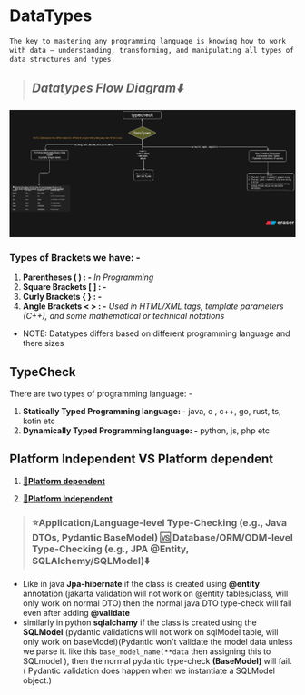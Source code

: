 # **DataTypes**

```text
The key to mastering any programming language is knowing how to work with data — understanding, transforming, and manipulating all types of data structures and types.
```

> ## **_Datatypes Flow Diagram⬇️_**

![datatypes flow diagram](./datatypes-imgs/datatypesflowdiagram.png)

### Types of Brackets we have: -

1. **Parentheses ( ) : -** _In Programming_
2. **Square Brackets [ ] : -**
3. **Curly Brackets { } : -**
4. **Angle Brackets < > : -** _Used in HTML/XML tags, template parameters (C++), and some mathematical or technical notations_

- NOTE: Datatypes differs based on different programming language and there sizes

## **TypeCheck**

There are two types of programming language: -

1. **Statically Typed Programming language: -** java, c , c++, go, rust, ts, kotin etc
2. **Dynamically Typed Programming language: -** python, js, php etc

## **Platform Independent VS Platform dependent**

1. **[🔗Platform dependent](../cpp/cpp.md#c-platform-dependent)**

2. **[🔗Platform Independent](../java/java.md#java-platorm-independent)**

> ### **⭐Application/Language-level Type-Checking (e.g., Java DTOs, Pydantic BaseModel)** 🆚 **Database/ORM/ODM-level Type-Checking (e.g., JPA @Entity, SQLAlchemy/SQLModel)⬇️**

- Like in java **Jpa-hibernate** if the class is created using **@entity** annotation (jakarta validation will not work on @entity tables/class, will only work on normal DTO) then the normal java DTO type-check will fail even after adding **@validate**
- similarly in python **sqlalchamy** if the class is created using the **SQLModel** (pydantic validations will not work on sqlModel table, will only work on baseModel)(Pydantic won't validate the model data unless we parse it. like this `base_model_name(**data` then assigning this to SQLmodel ), then the normal pydantic type-check **(BaseModel)** will fail. ( Pydantic validation does happen when we instantiate a SQLModel object.)
